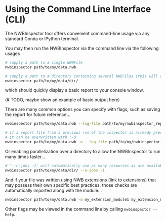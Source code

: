 Using the Command Line Interface (CLI)
======================================

The NWBInspector tool offers convenient command-line usage via any standard Conda or IPython terminal.

You may then run the NWBInspector via the command line via the following usages

```bash
# supply a path to a single NWBFile
nwbinspector path/to/my/data.nwb

# supply a path to a directory containing several NWBFiles (this will recurse to subdirectories)
nwbinspector path/to/my/data/dir/
```

which should quickly display a basic report to your console window.

(# TODO, maybe show an example of basic output here)

There are many common options you can specify with flags, such as saving the report for future reference...

```bash
nwbinspector path/to/my/data.nwb --log-file path/to/my/nwbinspector_report.txt

# if a report file from a previous run of the inspector is already present at the location
# it can be overwritten with '-o'
nwbinspector path/to/my/data.nwb -o --log-file path/to/my/nwbinspector_report.txt
```

Or enabling parallelization over a directory to allow the NWBInspector to run many times faster...

```bash
# '--n-jobs -1' will automatically use as many resources as are available on your system
nwbinspector path/to/my/data/dir/ --n-jobs -1
```

And if your file was written using NWB extensions (link to extensions) that may possess their own specific 
best practices, those checks are automatically imported along with the module...

```bash
nwbinspector path/to/my/data.nwb -m my_extension_module1 my_extension_module2
```

Other flags may be viewed in the command line by calling `nwbinspector --help`.
